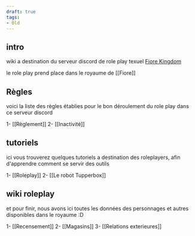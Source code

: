 ```yaml
---
draft: true
tags:
- Old
---
```


## intro

wiki a destination du serveur discord de role play texuel [Fiore Kingdom](https://discord.gg/KUHdKSgEE2)

le role play prend place dans le royaume de [[Fiore]]

## Règles

voici la liste des règles établies pour le bon déroulement du role play dans ce serveur discord

1- [[Règlement]]
2- [[Inactivité]]

## tutoriels

ici vous trouverez quelques tutoriels a destination des roleplayers, afin d'apprendre comment se servir des outils

1- [[Roleplay]]
2- [[Le robot Tupperbox]]

## wiki roleplay

et pour finir, nous avons ici toutes les données des personnages et autres disponibles dans le royaume :D

1- [[Recensement]]
2- [[Magasins]]
3- [[Relations exterieures]]